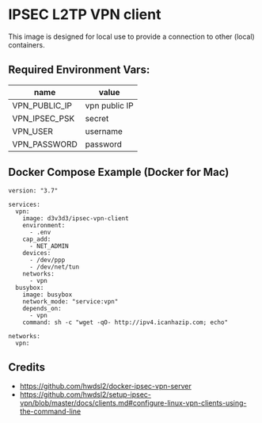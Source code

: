 # IPSEC L2TP VPN client

This image is designed for local use to provide a connection to other (local) containers.

## Required Environment Vars:

| name | value |
| --- | --- |
| VPN_PUBLIC_IP | vpn public IP |
| VPN_IPSEC_PSK | secret |
| VPN_USER | username |
| VPN_PASSWORD | password |

## Docker Compose Example (Docker for Mac)

```YML
version: "3.7"

services:
  vpn:
    image: d3v3d3/ipsec-vpn-client
    environment:
      - .env
    cap_add:
      - NET_ADMIN
    devices:
      - /dev/ppp
      - /dev/net/tun
    networks:
      - vpn
  busybox:
    image: busybox
    network_mode: "service:vpn"
    depends_on: 
      - vpn
    command: sh -c "wget -qO- http://ipv4.icanhazip.com; echo"

networks:
  vpn:
```

## Credits
- https://github.com/hwdsl2/docker-ipsec-vpn-server
- https://github.com/hwdsl2/setup-ipsec-vpn/blob/master/docs/clients.md#configure-linux-vpn-clients-using-the-command-line